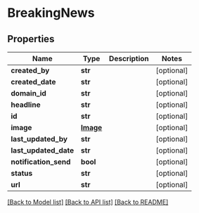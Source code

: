 # BreakingNews

## Properties
Name | Type | Description | Notes
------------ | ------------- | ------------- | -------------
**created_by** | **str** |  | [optional] 
**created_date** | **str** |  | [optional] 
**domain_id** | **str** |  | [optional] 
**headline** | **str** |  | [optional] 
**id** | **str** |  | [optional] 
**image** | [**Image**](Image.md) |  | [optional] 
**last_updated_by** | **str** |  | [optional] 
**last_updated_date** | **str** |  | [optional] 
**notification_send** | **bool** |  | [optional] 
**status** | **str** |  | [optional] 
**url** | **str** |  | [optional] 

[[Back to Model list]](../README.md#documentation-for-models) [[Back to API list]](../README.md#documentation-for-api-endpoints) [[Back to README]](../README.md)

